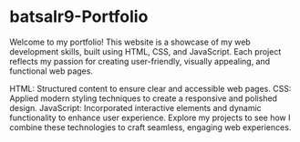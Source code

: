 # batsalr9-Portfolio

Welcome to my portfolio! This website is a showcase of my web development skills, built using HTML, CSS, and JavaScript. Each project reflects my passion for creating user-friendly, visually appealing, and functional web pages.

HTML: Structured content to ensure clear and accessible web pages.
CSS: Applied modern styling techniques to create a responsive and polished design.
JavaScript: Incorporated interactive elements and dynamic functionality to enhance user experience.
Explore my projects to see how I combine these technologies to craft seamless, engaging web experiences.
